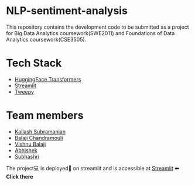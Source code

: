 # NLP-sentiment-analysis

This repository contains the development code to be submitted as a project for Big Data Analytics coursework(SWE2011) and Foundations of Data Analytics coursework(CSE3505).

# Tech Stack
<ul>
  <li> <a href="https://huggingface.co/"> HuggingFace Transformers </a> </li>
  <li> <a href="https://streamlit.io/"> Streamlit </a> </li>
  <li> <a href="https://www.tweepy.org/"> Tweepy </a> </li>
</ul>

# Team members
<ul>
  <li> <a href="https://github.com/kai-subramanian">  Kailash Subramanian </a> </li>
  <li> <a href="https://github.com/balajiramanan7">  Balaji Chandramouli </a> </li>
  <li> <a href="https://github.com/vishnubalaji">  Vishnu Balaji </a> </li>
  <li> <a href="https://github.com/AbhishekHari29">  Abhishek </a> </li>
  <li> <a href="https://github.com/">  Subhashri </a> </li>
</ul>

The project💻 is deployed🚀 on streamlit and is accessible at <a href="https://share.streamlit.io/vishnubalaji/nlp-sentiment-analysis/main/bert_sentiment.py">Streamlit</a> **⬅ Click there**
